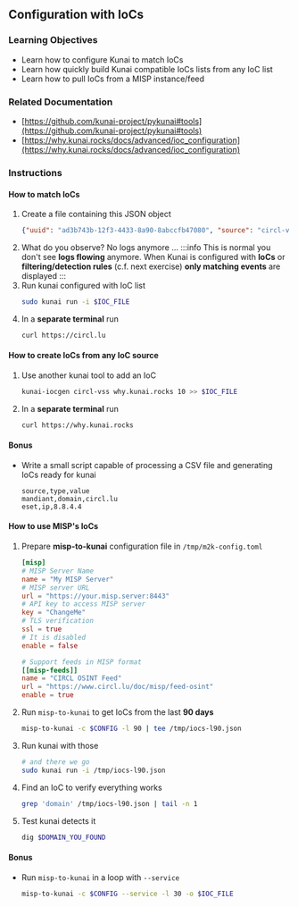 ## Configuration with IoCs
### Learning Objectives
- Learn how to configure Kunai to match IoCs
- Learn how quickly build Kunai compatible IoCs lists from any IoC list
- Learn how to pull IoCs from a MISP instance/feed
### Related Documentation
- [https://github.com/kunai-project/pykunai#tools](https://github.com/kunai-project/pykunai#tools)
- [https://why.kunai.rocks/docs/advanced/ioc_configuration](https://why.kunai.rocks/docs/advanced/ioc_configuration)
### Instructions
#### How to match IoCs
1. Create a file containing this JSON object
    ```json
    {"uuid": "ad3b743b-12f3-4433-8a90-8abccfb47080", "source": "circl-vss", "value": "circl.lu", "severity": 10}
    ```
2. What do you observe? No logs anymore ...
    :::info
    This is normal you don't see **logs flowing** anymore. When Kunai is configured with **IoCs** or **filtering/detection rules** (c.f. next exercise) **only matching events** are displayed
    :::
3. Run kunai configured with IoC list
    ```bash
    sudo kunai run -i $IOC_FILE
    ```
4. In a **separate terminal** run
    ```bash
    curl https://circl.lu
    ```
#### How to create IoCs from any IoC source
1. Use another kunai tool to add an IoC
    ```bash
    kunai-iocgen circl-vss why.kunai.rocks 10 >> $IOC_FILE
    ```
2. In a **separate terminal** run
    ```bash
    curl https://why.kunai.rocks
    ```
#### Bonus
* Write a small script capable of processing a CSV file and generating IoCs ready for kunai
    ```csv
    source,type,value
    mandiant,domain,circl.lu
    eset,ip,8.8.4.4
    ```
#### How to use MISP's IoCs
1. Prepare **misp-to-kunai** configuration file in `/tmp/m2k-config.toml`
    ```toml
    [misp]
    # MISP Server Name
    name = "My MISP Server"
    # MISP server URL
    url = "https://your.misp.server:8443"
    # API key to access MISP server
    key = "ChangeMe"
    # TLS verification
    ssl = true
    # It is disabled
    enable = false

    # Support feeds in MISP format
    [[misp-feeds]]
    name = "CIRCL OSINT Feed"
    url = "https://www.circl.lu/doc/misp/feed-osint"
    enable = true
    ```
2. Run `misp-to-kunai` to get IoCs from the last **90 days**
    ```bash
    misp-to-kunai -c $CONFIG -l 90 | tee /tmp/iocs-l90.json
    ```
3. Run kunai with those
    ```bash
    # and there we go
    sudo kunai run -i /tmp/iocs-l90.json
    ```
4. Find an IoC to verify everything works
    ```bash
    grep 'domain' /tmp/iocs-l90.json | tail -n 1
    ```
5. Test kunai detects it
    ```bash
    dig $DOMAIN_YOU_FOUND
    ```
#### Bonus
* Run `misp-to-kunai` in a loop with `--service`
    ```bash
    misp-to-kunai -c $CONFIG --service -l 30 -o $IOC_FILE
    ```